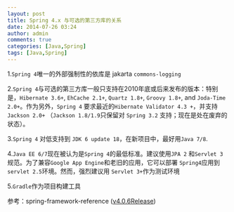```yaml
---
layout: post
title: Spring 4.x 与可选的第三方库的关系
date: 2014-07-26 03:24
author: admin
comments: true
categories: [Java,Spring]
tags: [Java,Spring]
---
```

1.`Spring 4`唯一的外部强制性的依库是 jakarta `commons-logging`

2.`Spring 4`与可选的第三方库一般只支持在2010年底或后来发布的版本：特别是，`Hibernate 3.6+`, `EhCache 2.1+`, `Quartz 1.8+`, `Groovy 1.8+`, and `Joda-Time 2.0+`。作为另外，`Spring 4` 要求最近的`Hibernate Validator 4.3 +`，并支持`Jackson 2.0+` （`Jackson 1.8/1.9`只保留对 `Spring 3.2` 支持；现在是处在废弃的状态）。

3.`Spring 4` 对低支持到 `JDK 6 update 18`，在新项目中，最好用`Java 7/8`.

4.`Java EE 6/7`现在被认为是`Spring 4`的最低标准。建议使用`JPA 2`
和`Servlet 3`规范。为了兼容`Google
App Engine`和老旧的应用，它可以部署 `Spring4`应用到`servlet
2.5`环境。然而，强烈建议用 `Servlet 3+`作为测试环境

5.`Gradle`作为项目构建工具

参考：spring-framework-reference ([v4.0.6Release](http://docs.spring.io/spring/docs/4.0.6.RELEASE/spring-framework-reference/htmlsingle/))